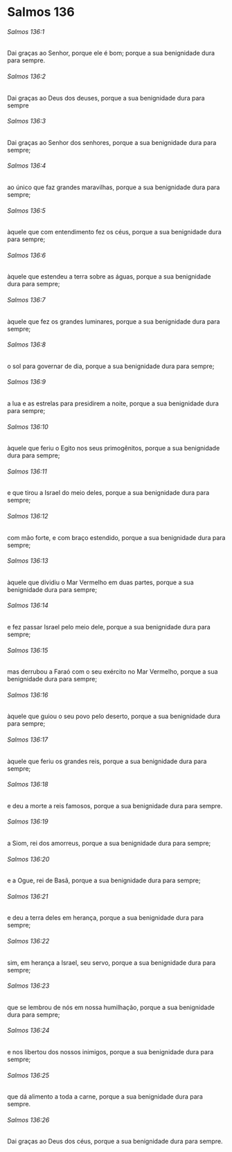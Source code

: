 # Salmos 136

###### Salmos 136:1

Dai graças ao Senhor, porque ele é bom; porque a sua benignidade dura para sempre.

###### Salmos 136:2

Dai graças ao Deus dos deuses, porque a sua benignidade dura para sempre

###### Salmos 136:3

Dai graças ao Senhor dos senhores, porque a sua benignidade dura para sempre;

###### Salmos 136:4

ao único que faz grandes maravilhas, porque a sua benignidade dura para sempre;

###### Salmos 136:5

àquele que com entendimento fez os céus, porque a sua benignidade dura para sempre;

###### Salmos 136:6

àquele que estendeu a terra sobre as águas, porque a sua benignidade dura para sempre;

###### Salmos 136:7

àquele que fez os grandes luminares, porque a sua benignidade dura para sempre;

###### Salmos 136:8

o sol para governar de dia, porque a sua benignidade dura para sempre;

###### Salmos 136:9

a lua e as estrelas para presidirem a noite, porque a sua benignidade dura para sempre;

###### Salmos 136:10

àquele que feriu o Egito nos seus primogênitos, porque a sua benignidade dura para sempre;

###### Salmos 136:11

e que tirou a Israel do meio deles, porque a sua benignidade dura para sempre;

###### Salmos 136:12

com mão forte, e com braço estendido, porque a sua benignidade dura para sempre;

###### Salmos 136:13

àquele que dividiu o Mar Vermelho em duas partes, porque a sua benignidade dura para sempre;

###### Salmos 136:14

e fez passar Israel pelo meio dele, porque a sua benignidade dura para sempre;

###### Salmos 136:15

mas derrubou a Faraó com o seu exército no Mar Vermelho, porque a sua benignidade dura para sempre;

###### Salmos 136:16

àquele que guiou o seu povo pelo deserto, porque a sua benignidade dura para sempre;

###### Salmos 136:17

àquele que feriu os grandes reis, porque a sua benignidade dura para sempre;

###### Salmos 136:18

e deu a morte a reis famosos, porque a sua benignidade dura para sempre.

###### Salmos 136:19

a Siom, rei dos amorreus, porque a sua benignidade dura para sempre;

###### Salmos 136:20

e a Ogue, rei de Basã, porque a sua benignidade dura para sempre;

###### Salmos 136:21

e deu a terra deles em herança, porque a sua benignidade dura para sempre;

###### Salmos 136:22

sim, em herança a Israel, seu servo, porque a sua benignidade dura para sempre;

###### Salmos 136:23

que se lembrou de nós em nossa humilhação, porque a sua benignidade dura para sempre;

###### Salmos 136:24

e nos libertou dos nossos inimigos, porque a sua benignidade dura para sempre;

###### Salmos 136:25

que dá alimento a toda a carne, porque a sua benignidade dura para sempre.

###### Salmos 136:26

Dai graças ao Deus dos céus, porque a sua benignidade dura para sempre.

